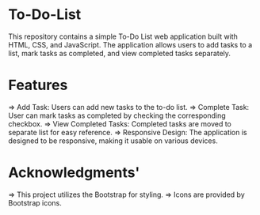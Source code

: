 # To-Do-List
This repository contains a simple To-Do List web application built with HTML, CSS, and JavaScript. The application allows users to add tasks to a list, mark tasks as completed, and view completed tasks separately.

# Features
=> Add Task: Users can add new tasks to the to-do list.
=> Complete Task: User can mark tasks as completed by checking the corresponding checkbox.
=> View Completed Tasks: Completed tasks are moved to separate list for easy reference.
=> Responsive Design: The application is designed to be responsive, making it usable on various devices.

# Acknowledgments'
=> This project utilizes the Bootstrap for styling.
=> Icons are provided by Bootstrap icons.
